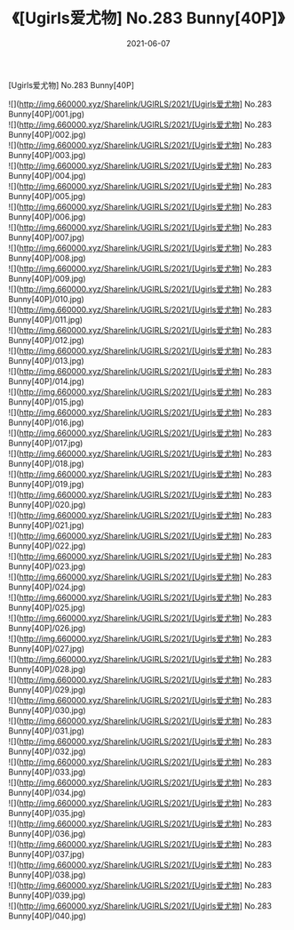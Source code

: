 ﻿---
layout: post
title:  《[Ugirls爱尤物] No.283 Bunny[40P]》
date:   2021-06-07
img: http://img.660000.xyz/Sharelink/UGIRLS/2021/[Ugirls爱尤物] No.283 Bunny[40P]/000.jpg
categories: [美女, 清纯, 唯美]
---

[Ugirls爱尤物] No.283 Bunny[40P]

  ![](http://img.660000.xyz/Sharelink/UGIRLS/2021/[Ugirls爱尤物] No.283 Bunny[40P]/001.jpg) <br> ![](http://img.660000.xyz/Sharelink/UGIRLS/2021/[Ugirls爱尤物] No.283 Bunny[40P]/002.jpg) <br> ![](http://img.660000.xyz/Sharelink/UGIRLS/2021/[Ugirls爱尤物] No.283 Bunny[40P]/003.jpg) <br> ![](http://img.660000.xyz/Sharelink/UGIRLS/2021/[Ugirls爱尤物] No.283 Bunny[40P]/004.jpg) <br> ![](http://img.660000.xyz/Sharelink/UGIRLS/2021/[Ugirls爱尤物] No.283 Bunny[40P]/005.jpg) <br> ![](http://img.660000.xyz/Sharelink/UGIRLS/2021/[Ugirls爱尤物] No.283 Bunny[40P]/006.jpg) <br> ![](http://img.660000.xyz/Sharelink/UGIRLS/2021/[Ugirls爱尤物] No.283 Bunny[40P]/007.jpg) <br> ![](http://img.660000.xyz/Sharelink/UGIRLS/2021/[Ugirls爱尤物] No.283 Bunny[40P]/008.jpg) <br> ![](http://img.660000.xyz/Sharelink/UGIRLS/2021/[Ugirls爱尤物] No.283 Bunny[40P]/009.jpg) <br> ![](http://img.660000.xyz/Sharelink/UGIRLS/2021/[Ugirls爱尤物] No.283 Bunny[40P]/010.jpg) <br> ![](http://img.660000.xyz/Sharelink/UGIRLS/2021/[Ugirls爱尤物] No.283 Bunny[40P]/011.jpg) <br> ![](http://img.660000.xyz/Sharelink/UGIRLS/2021/[Ugirls爱尤物] No.283 Bunny[40P]/012.jpg) <br> ![](http://img.660000.xyz/Sharelink/UGIRLS/2021/[Ugirls爱尤物] No.283 Bunny[40P]/013.jpg) <br> ![](http://img.660000.xyz/Sharelink/UGIRLS/2021/[Ugirls爱尤物] No.283 Bunny[40P]/014.jpg) <br> ![](http://img.660000.xyz/Sharelink/UGIRLS/2021/[Ugirls爱尤物] No.283 Bunny[40P]/015.jpg) <br> ![](http://img.660000.xyz/Sharelink/UGIRLS/2021/[Ugirls爱尤物] No.283 Bunny[40P]/016.jpg) <br> ![](http://img.660000.xyz/Sharelink/UGIRLS/2021/[Ugirls爱尤物] No.283 Bunny[40P]/017.jpg) <br> ![](http://img.660000.xyz/Sharelink/UGIRLS/2021/[Ugirls爱尤物] No.283 Bunny[40P]/018.jpg) <br> ![](http://img.660000.xyz/Sharelink/UGIRLS/2021/[Ugirls爱尤物] No.283 Bunny[40P]/019.jpg) <br> ![](http://img.660000.xyz/Sharelink/UGIRLS/2021/[Ugirls爱尤物] No.283 Bunny[40P]/020.jpg) <br> ![](http://img.660000.xyz/Sharelink/UGIRLS/2021/[Ugirls爱尤物] No.283 Bunny[40P]/021.jpg) <br> ![](http://img.660000.xyz/Sharelink/UGIRLS/2021/[Ugirls爱尤物] No.283 Bunny[40P]/022.jpg) <br> ![](http://img.660000.xyz/Sharelink/UGIRLS/2021/[Ugirls爱尤物] No.283 Bunny[40P]/023.jpg) <br> ![](http://img.660000.xyz/Sharelink/UGIRLS/2021/[Ugirls爱尤物] No.283 Bunny[40P]/024.jpg) <br> ![](http://img.660000.xyz/Sharelink/UGIRLS/2021/[Ugirls爱尤物] No.283 Bunny[40P]/025.jpg) <br> ![](http://img.660000.xyz/Sharelink/UGIRLS/2021/[Ugirls爱尤物] No.283 Bunny[40P]/026.jpg) <br> ![](http://img.660000.xyz/Sharelink/UGIRLS/2021/[Ugirls爱尤物] No.283 Bunny[40P]/027.jpg) <br> ![](http://img.660000.xyz/Sharelink/UGIRLS/2021/[Ugirls爱尤物] No.283 Bunny[40P]/028.jpg) <br> ![](http://img.660000.xyz/Sharelink/UGIRLS/2021/[Ugirls爱尤物] No.283 Bunny[40P]/029.jpg) <br> ![](http://img.660000.xyz/Sharelink/UGIRLS/2021/[Ugirls爱尤物] No.283 Bunny[40P]/030.jpg) <br> ![](http://img.660000.xyz/Sharelink/UGIRLS/2021/[Ugirls爱尤物] No.283 Bunny[40P]/031.jpg) <br> ![](http://img.660000.xyz/Sharelink/UGIRLS/2021/[Ugirls爱尤物] No.283 Bunny[40P]/032.jpg) <br> ![](http://img.660000.xyz/Sharelink/UGIRLS/2021/[Ugirls爱尤物] No.283 Bunny[40P]/033.jpg) <br> ![](http://img.660000.xyz/Sharelink/UGIRLS/2021/[Ugirls爱尤物] No.283 Bunny[40P]/034.jpg) <br> ![](http://img.660000.xyz/Sharelink/UGIRLS/2021/[Ugirls爱尤物] No.283 Bunny[40P]/035.jpg) <br> ![](http://img.660000.xyz/Sharelink/UGIRLS/2021/[Ugirls爱尤物] No.283 Bunny[40P]/036.jpg) <br> ![](http://img.660000.xyz/Sharelink/UGIRLS/2021/[Ugirls爱尤物] No.283 Bunny[40P]/037.jpg) <br> ![](http://img.660000.xyz/Sharelink/UGIRLS/2021/[Ugirls爱尤物] No.283 Bunny[40P]/038.jpg) <br> ![](http://img.660000.xyz/Sharelink/UGIRLS/2021/[Ugirls爱尤物] No.283 Bunny[40P]/039.jpg) <br> ![](http://img.660000.xyz/Sharelink/UGIRLS/2021/[Ugirls爱尤物] No.283 Bunny[40P]/040.jpg) <br>